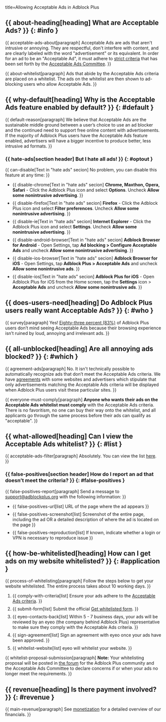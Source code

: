 title=Allowing Acceptable Ads in Adblock Plus

<head>
  <meta content="{{meta-description[Description meta tag content inside head tag] Adblock Plus introduces the Acceptable Ads initiative: Support websites that rely on advertising but choose to do it in a non-intrusive way.}}" name="description" />
  <meta content="{{meta-description}}" property="og:description" />
  <style type="text/css">
    .footnote-reference
    {
      vertical-align: super;
      font-size: 0.7em;
    }

    h3,
    h4
    {
      margin-bottom: 0px;
    }

    h3 + p,
    h4 + p
    {
      margin-top: 5px;
    }

    img
    {
      display: block;
      margin: 0px auto 30px auto;
    }

    li
    {
      margin-bottom: 8px;
    }
  </style>
</head>

## {{ about-heading[heading] What are Acceptable Ads? }} {: #info }

{{ acceptable-ads-about[paragraph] Acceptable Ads are ads that aren't intrusive or annoying. They are respectful, don't interfere with content, and are clearly labeled with the word "advertisement" or its equivalent. In order for an ad to be an "Acceptable Ad", it must adhere to [strict criteria](https://acceptableads.com/about/criteria) that has been set forth by the [Acceptable Ads Committee](https://blog.acceptableads.com/). }}

{{ about-whitelist[paragraph] Ads that abide by the Acceptable Ads criteria are placed on a whitelist. The ads on the whitelist are then shown to ad-blocking users who allow Acceptable Ads. }}

## {{ why-default[heading] Why is the Acceptable Ads feature enabled by default? }} {: #default }

{{ default-reason[paragraph] We believe that Acceptable Ads are the sustainable middle ground between a user’s choice to use an ad blocker and the continued need to support free online content with advertisements. If the majority of Adblock Plus users have the Acceptable Ads feature enabled, advertisers will have a bigger incentive to produce better, less intrusive ad formats. }}

### {{ hate-ads[section header] But I hate all ads! }} {: #optout }

{{ can-disable[Text in "hate ads" secion] No problem, you can disable this feature at any time: }}

- {{ disable-chrome[Text in "hate ads" secion] **Chrome, Maxthon, Opera, Safari** - Click the Adblock Plus icon and select **Options**. Uncheck **Allow some nonintrusive advertising**. }}
- {{ disable-firefox[Text in "hate ads" secion] **Firefox** - Click the Adblock Plus icon and select **Filter preferences**. Uncheck **Allow some nonintrusive advertising**. }}
- {{ disable-ie[Text in "hate ads" secion] **Internet Explorer** - Click the Adblock Plus icon and select **Settings**. Uncheck **Allow some nonintrusive advertising**. }}
- {{ disable-android-browser[Text in "hate ads" secion] **Adblock Browser for Android** - Open Settings, tap **Ad blocking > Configure Acceptable Ads** and uncheck **Allow some nonintrusive advertising**. }}
- {{ disable-ios-browser[Text in "hate ads" secion] **Adblock Browser for iOS** - Open Settings, tap **Adblock Plus > Acceptable Ads** and uncheck **Allow some nonintrusive ads**. }}
- {{ disable-ios[Text in "hate ads" secion] **Adblock Plus for iOS** - Open Adblock Plus for iOS from the Home screen, tap the **Settings** icon > **Acceptable Ads** and uncheck **Allow some nonintrusive ads**. }}

## {{ does-users-need[heading] Do Adblock Plus users really want Acceptable Ads? }} {: #who }

{{ survey[paragraph] Yes! [Eighty-three percent (83%)](https://research.hubspot.com/reports/why-people-block-ads-and-what-it-means-for-marketers-and-advertisers#LINK1) of Adblock Plus users don’t mind seeing Acceptable Ads because their browsing experience isn’t ruined by loud, annoying and irrelevant ads. }}

## {{ all-unblocked[heading] Are all annoying ads blocked? }} {: #which }

{{ agreement-ads[paragraph] No. It isn't technically possible to automatically recognize ads that don’t meet the Acceptable Ads criteria. We have [agreements](acceptable-ads-agreements) with some websites and advertisers which stipulate that only advertisements matching the Acceptable Ads criteria will be displayed when Adblock Plus users visit these particular sites. }}

{{ everyone-must-comply[paragraph] **Anyone who wants their ads on the Acceptable Ads whitelist must comply** with the Acceptable Ads criteria. There is no favoritism, no one can buy their way onto the whitelist, and all applicants go through the same process before their ads can qualify as "acceptable". }}

## {{ what-allowed[heading] Can I view the Acceptable Ads whitelist? }} {: #list }

{{ acceptable-ads-filter[paragraph] Absolutely. You can view the list [here](https://easylist-downloads.adblockplus.org/exceptionrules.txt). }}

### {{ false-positives[section header] How do I report an ad that doesn’t meet the criteria? }} {: #false-positives }

{{ false-positives-report[paragraph] Send a message to support@adblockplus.org with the following information: }}

- {{ false-positives-url[list] URL of the page where the ad appears }}
- {{ false-positives-screenshot[list] Screenshot of the entire page, including the ad OR a detailed description of where the ad is located on the page }}
- {{ false-positives-reproduction[list] If known, indicate whether a login or VPN is necessary to reproduce issue }}

## {{ how-be-whitelisted[heading] How can I get ads on my website whitelisted? }} {: #application }

{{ process-of-whitelisting[paragraph] Follow the steps below to get your website whitelisted. The entire process takes about 10 working days. }}

1. {{ comply-with-criteria[list] Ensure your ads adhere to the [Acceptable Ads criteria](https://acceptableads.com/en/about/criteria). }}
1. {{ submit-form[list] Submit the official [Get whitelisted form](https://acceptableads.com/en/get-whitelisted). }}
1. {{ eyeo-contacts-back[list] Within 5 - 7 business days, your ads will be reviewed by an eyeo (the company behind Adblock Plus) representative to make sure they comply with the Acceptable Ads criteria. }}
1. {{ sign-agreement[list] Sign an agreement with eyeo once your ads have been approved. }}
1. {{ whitelist-website[list] eyeo will whitelist your website. }}

{{ whitelist-proposal-submission[paragraph] **Note:** Your whitelisting proposal will be posted in [the forum](/forum/viewforum.php?f=12) for the Adblock Plus community and the Acceptable Ads Committee to declare concerns if or when your ads no longer meet the requirements. }}

## {{ revenue[heading] Is there payment involved? }} {: #revenue }

{{ main-revenue[paragraph] See [monetization](about#monetization) for a detailed overview of our financials. }}
